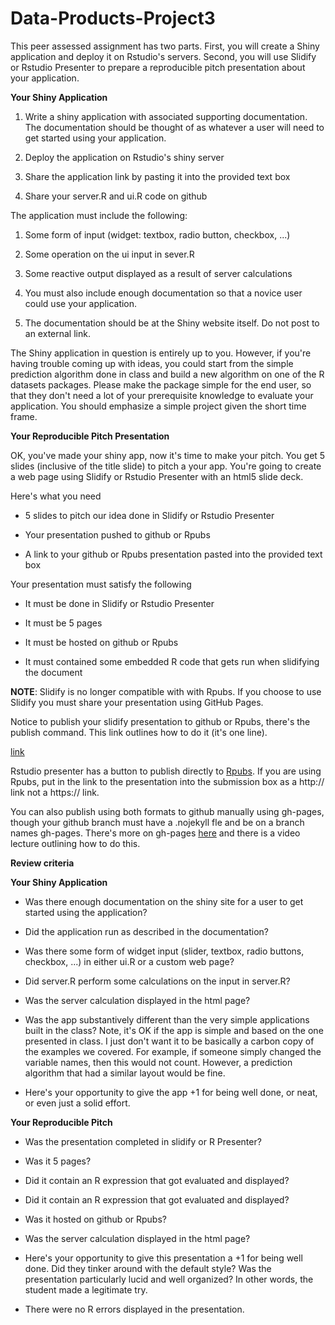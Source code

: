 # Data-Products-Project3

This peer assessed assignment has two parts. First, you will create a Shiny application and deploy it on Rstudio's servers. Second, you will use Slidify or Rstudio Presenter to prepare a reproducible pitch presentation about your application.

**Your Shiny Application**

1. Write a shiny application with associated supporting documentation. The documentation should be thought of as whatever a user will need to get started using your application.

2. Deploy the application on Rstudio's shiny server

3. Share the application link by pasting it into the provided text box

4. Share your server.R and ui.R code on github

The application must include the following:

1. Some form of input (widget: textbox, radio button, checkbox, ...)

2. Some operation on the ui input in sever.R

3. Some reactive output displayed as a result of server calculations

4. You must also include enough documentation so that a novice user could use your application.

5. The documentation should be at the Shiny website itself. Do not post to an external link.

The Shiny application in question is entirely up to you. However, if you're having trouble coming up with ideas, you could start from the simple prediction algorithm done in class and build a new algorithm on one of the R datasets packages. Please make the package simple for the end user, so that they don't need a lot of your prerequisite knowledge to evaluate your application. You should emphasize a simple project given the short time frame.

**Your Reproducible Pitch Presentation**

OK, you've made your shiny app, now it's time to make your pitch. You get 5 slides (inclusive of the title slide) to pitch a your app. You're going to create a web page using Slidify or Rstudio Presenter with an html5 slide deck.

Here's what you need

* 5 slides to pitch our idea done in Slidify or Rstudio Presenter

* Your presentation pushed to github or Rpubs

* A link to your github or Rpubs presentation pasted into the provided text box

Your presentation must satisfy the following

* It must be done in Slidify or Rstudio Presenter

* It must be 5 pages

* It must be hosted on github or Rpubs

* It must contained some embedded R code that gets run when slidifying the document

**NOTE**: Slidify is no longer compatible with with Rpubs. If you choose to use Slidify you must share your presentation using GitHub Pages.

Notice to publish your slidify presentation to github or Rpubs, there's the publish command. This link outlines how to do it (it's one line).

[link](http://slidify.org/publish.html)

Rstudio presenter has a button to publish directly to [Rpubs](https://support.rstudio.com/hc/en-us/articles/200714023-Displaying-and-Distributing-Presentations). If you are using Rpubs, put in the link to the presentation into the submission box as a http:// link not a https:// link.

You can also publish using both formats to github manually using gh-pages, though your github branch must have a .nojekyll fle and be on a branch names gh-pages. There's more on gh-pages [here](https://pages.github.com/) and there is a video lecture outlining how to do this.

**Review criteria**

**Your Shiny Application**

* Was there enough documentation on the shiny site for a user to get started using the application?

* Did the application run as described in the documentation?

* Was there some form of widget input (slider, textbox, radio buttons, checkbox, ...) in either ui.R or a custom web page?

* Did server.R perform some calculations on the input in server.R?

* Was the server calculation displayed in the html page?

* Was the app substantively different than the very simple applications built in the class? Note, it's OK if the app is simple and based on the one presented in class. I just don't want it to be basically a carbon copy of the examples we covered. For example, if someone simply changed the variable names, then this would not count. However, a prediction algorithm that had a similar layout would be fine.

* Here's your opportunity to give the app +1 for being well done, or neat, or even just a solid effort.

**Your Reproducible Pitch**

* Was the presentation completed in slidify or R Presenter?

* Was it 5 pages?

* Did it contain an R expression that got evaluated and displayed?

* Did it contain an R expression that got evaluated and displayed?

* Was it hosted on github or Rpubs?

* Was the server calculation displayed in the html page?

* Here's your opportunity to give this presentation a +1 for being well done. Did they tinker around with the default style? Was the presentation particularly lucid and well organized? In other words, the student made a legitimate try.

* There were no R errors displayed in the presentation.
